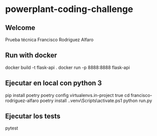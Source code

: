 # powerplant-coding-challenge


## Welcome
Prueba técnica Francisco Rodriguez Alfaro


## Run with docker
docker build -t flask-api .
docker run -p 8888:8888 flask-api


## Ejecutar en local con python 3
pip install poetry 
poetry config virtualenvs.in-project true
cd francisco-rodriguez-alfaro
poetry install 
.\.venv\Scripts\activate.ps1 
python run.py


## Ejecutar los tests 
pytest
